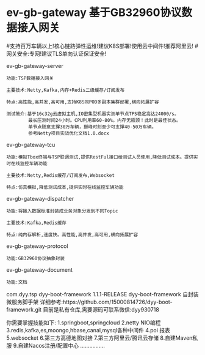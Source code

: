 # ev-gb-gateway 基于GB32960协议数据接入网关

#支持百万车辆以上!核心链路弹性运维!建议K8S部署!使用云中间件!推荐阿里云!
#网关安全:专网!建议TLS单向认证保证安全!

ev-gb-gateway-server

	功能:TSP数据接入网关

	主要技术:Netty,Kafka,内存+Redis二级缓存/订阅发布

	特点:高性能,高并发,高可用,支持K8S同POD多副本集群部署,横向拓展扩容
	
	测试简介:基于16c32g云虚拟主机,IO密集型机器实测单节点TPS稳定高达24000/s。
	        最长压测时间24小时。CPU利用率60-80%。内存无瓶颈！此时是最佳状态。
	        单节点随意支撑30万车辆，巅峰时刻至少可支撑40-50万车辆。
	        参考Netty项目实战优化文档1.0.docx


ev-gb-gateway-tcu

    功能:模拟Tbox终端与TSP联调测试,提供RestFul接口给测试人员使用,降低测试成本。提供实时在线监控车辆功能

	主要技术:Netty,Redis缓存/订阅发布,Websocket

	特点:仿真模拟,降低测试成本,提供实时在线监控车辆功能


ev-gb-gateway-dispatcher

	功能:将接入数据标准封装成业务对象分发到不同Topic

	主要技术:Kafka,Redis缓存

	特点:纯内存解析,速度快。高性能,高并发,高可用,横向拓展扩容

ev-gb-gateway-protocol

	功能:GB32960协议抽象封装
	
ev-gb-gateway-document

	功能:文档


<parent>
    <groupId>com.dyy.tsp</groupId>
    <artifactId>dyy-boot-framework</artifactId>
    <version>1.1.1-RELEASE</version>
</parent>
dyy-boot-framework  自封装微服务脚手架
详细参考:https://github.com/15000814726/dyy-boot-framework.git
目前是私有仓库,需要源码可联系微信:dyy930718

你需要掌握技能如下:
1.springboot,springcloud
2.netty NIO编程
3.redis,kafka,es,moongo,hbase,canal,mysql各种中间件
4.poi 报表
5.websocket
6.第三方高德地图对接
7.第三方阿里云/腾讯云存储
8.自建Maven私服
9.自建Nacos注册/配置中心
................


